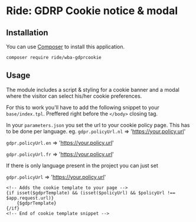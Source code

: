 # Ride: GDRP Cookie notice & modal

## Installation

You can use [Composer](http://getcomposer.org) to install this application.

```
composer require ride/wba-gdprcookie
```

## Usage

The module includes a script & styling for a cookie banner and a modal where the visitor can select his/her cookie preferences.

For this to work you'll have to add the following snippet to your `base/index.tpl`. Preffered right before the `</body>` closing tag.

In your `parameters.json` you set the url to your cookie policy page.
This has to be done per language.
eg.
`gdpr.policyUrl.nl` => 'https://your.policy.url'

`gdpr.policyUrl.en` => 'https://your.policy.url'

`gdpr.policyUrl.fr` => 'https://your.policy.url'

If there is only language present in the project you can just set

`gdpr.policyUrl` => 'https://your.policy.url'
 

```smarty
<!-- Adds the cookie template to your page -->
{if isset($gdprTemplate) && (isset($policyUrl) && $policyUrl !== $app.request.url)}
    {$gdprTemplate}
{/if}
<!-- End of cookie template snippet -->
```

 
